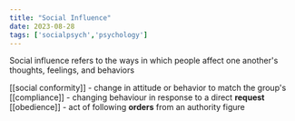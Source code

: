 ```yaml
---
title: "Social Influence"
date: 2023-08-28
tags: ['socialpsych','psychology']
---
```


Social influence refers to the ways in which people affect one another's thoughts, feelings, and behaviors 

[[social conformity]] - change in attitude or behavior to match the group's
[[compliance]] - changing behaviour in response to a direct **request**
[[obedience]] - act of following **orders** from an authority figure

